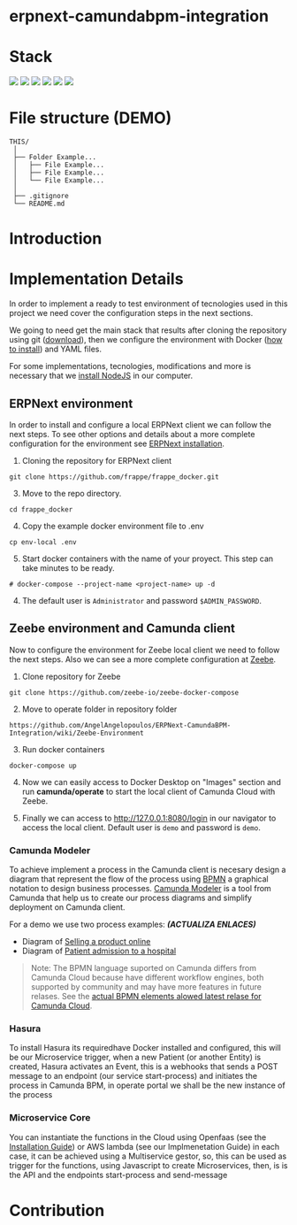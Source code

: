 # erpnext-camundabpm-integration

# Stack
<!-- (demo image-label rendered in real time) 
![](https://img.shields.io/badge/LABEL-MESSAGE-COLOR) 
-->
![](https://img.shields.io/badge/TypeScript-✓-blue.svg)
![](https://img.shields.io/badge/JavaScript-✓-blue.svg)
![](https://img.shields.io/badge/Kubernetes-✓-blue.svg)
![](https://img.shields.io/badge/Docker-✓-blue.svg)
![](https://img.shields.io/badge/Postgresql-✓-blue.svg)
![](https://img.shields.io/badge/Node.JS-✓-blue.svg)

# File structure (DEMO)

```
THIS/
 │
 ├── Folder Example...
 │   ├── File Example...
 │   ├── File Example...
 │   └── File Example...
 │
 ├── .gitignore
 └── README.md
```

# Introduction


# Implementation Details
In order to implement a ready to test environment of tecnologies used in this project we need cover the configuration steps in the next sections.

We going to need get the main stack that results after cloning the repository using git ([download](https://git-scm.com/)), then we configure the environment with Docker ([how to install](https://github.com/AngelAngelopoulos/ERPNext-CamundaBPM-Integration/wiki/Requisites#docker-installation)) and YAML files. 

For some implementations, tecnologies, modifications and more is necessary that we [install NodeJS](https://nodejs.org/es/) in our computer.


## ERPNext environment
In order to install and configure a local ERPNext client we can follow the next steps. To see other options and details about a more complete configuration for the environment see [ERPNext installation](https://github.com/AngelAngelopoulos/ERPNext-CamundaBPM-Integration/wiki/ERPNext-Environment).

1. Cloning the repository for ERPNext client
```
git clone https://github.com/frappe/frappe_docker.git
```

3. Move to the repo directory.
```
cd frappe_docker
```

4. Copy the example docker environment file to .env
```
cp env-local .env
```

5. Start docker containers with the name of your proyect. This step can take minutes to be ready.
```
# docker-compose --project-name <project-name> up -d
```

4. The default user is `Administrator` and password `$ADMIN_PASSWORD`.




## Zeebe environment and Camunda client
Now to configure the environment for Zeebe local client we need to follow the next steps. Also we can see a more complete configuration at [Zeebe](https://github.com/zeebe-io/zeebe-docker-compose).

1. Clone repository for Zeebe
```
git clone https://github.com/zeebe-io/zeebe-docker-compose
```

2. Move to operate folder in repository folder
```
https://github.com/AngelAngelopoulos/ERPNext-CamundaBPM-Integration/wiki/Zeebe-Environment
```

3. Run docker containers
```
docker-compose up
```

4. Now we can easily access to Docker Desktop on "Images" section and run **camunda/operate** to start the local client of Camunda Cloud with Zeebe.

5. Finally we can access to http://127.0.0.1:8080/login in our navigator to access the local client. Default user is `demo` and password is `demo`.


### Camunda Modeler
To achieve implement a process in the Camunda client is necesary design a diagram that represent the flow of the process using [BPMN](https://camunda.com/bpmn/reference/) a graphical notation to design business processes. [Camunda Modeler](https://camunda.com/download/modeler/) is a tool from Camunda that help us to create our process diagrams and simplify deployment on Camunda client.

For a demo we use two process examples: ***(ACTUALIZA ENLACES)***
* Diagram of [Selling a product online](https://myDiagram)
* Diagram of [Patient admission to a hospital](https://myDiagram)

> Note: The BPMN language suported on Camunda differs from Camunda Cloud because have different workflow engines, both supported by community and may have more features in future relases. See the [actual BPMN elements alowed latest relase for Camunda Cloud](https://docs.camunda.io/docs/reference/bpmn-processes/bpmn-coverage/).

### Hasura

To install Hasura its requiredhave Docker installed and configured, this will be our Microservice trigger, when a new Patient (or another Entity) is created, Hasura activates an Event, this is a webhooks that sends a POST message to an endpoint (our service start-process) and initiates the process in Camunda BPM, in operate portal we shall be the new instance of the process


### Microservice Core

You can instantiate the functions in the Cloud using Openfaas (see the [Installation Guide](https://github.com/AngelAngelopoulos/ERPNext-CamundaBPM-Integration/wiki/Open-faas-%28faas-cli%29-Environment)) or AWS lambda (see our Implmenetation Guide) in each case, it can be achieved using a Multiservice gestor, so, this can be used as trigger for the functions, using Javascript to create Microservices, then, is is the API and the endpoints start-process and send-message   


# Contribution
